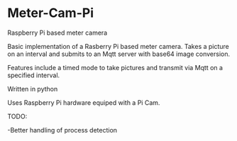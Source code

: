 # Meter-Cam-Pi
Raspberry Pi based meter camera

Basic implementation of a Rasberry Pi based meter camera.
Takes a picture on an interval and submits to an Mqtt server with base64 image conversion.

Features include a timed mode to take pictures and transmit via Mqtt on a specified interval.

Written in python

Uses Raspberry Pi hardware equiped with a Pi Cam.

TODO:

-Better handling of process detection
